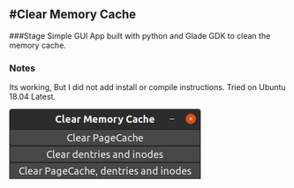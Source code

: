 #Clear Memory Cache
--

###Stage
Simple GUI App built with python and Glade GDK to clean the memory cache.


### Notes 
Its working, But I did not add install or compile instructions.
Tried on Ubuntu 18.04 Latest.

![screenshot](https://github.com/stuk88/UbuntuClearMemoryCache/blob/master/screenshots/app.png?raw=true)
